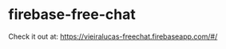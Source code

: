 firebase-free-chat
==================
Check it out at: https://vieiralucas-freechat.firebaseapp.com/#/
